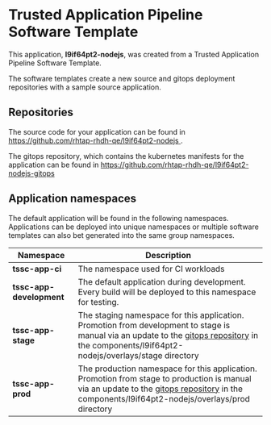# Trusted Application Pipeline Software Template

This application, **l9if64pt2-nodejs**, was created from a Trusted Application Pipeline Software Template.

The software templates create a new source and gitops deployment repositories with a sample source application. 

## Repositories

The source code for your application can be found in [https://github.com/rhtap-rhdh-qe/l9if64pt2-nodejs ](https://github.com/rhtap-rhdh-qe/l9if64pt2-nodejs ).
 
The gitops repository, which contains the kubernetes manifests for the application can be found in 
[https://github.com/rhtap-rhdh-qe/l9if64pt2-nodejs-gitops ](https://github.com/rhtap-rhdh-qe/l9if64pt2-nodejs-gitops ) 

## Application namespaces 

The default application will be found in the following namespaces. Applications can be deployed into unique namespaces or multiple software templates can also bet generated into the same group namespaces.  

|  Namespace   |  Description   |  
| -------- | -------- |
| **tssc-app-ci** | The namespace used for CI workloads |
| **tssc-app-development** | The default application during development. Every build will be deployed to this namespace for testing. |
| **tssc-app-stage** | The staging namespace for this application. Promotion from development to stage is manual via an update to the [gitops repository](https://github.com/rhtap-rhdh-qe/l9if64pt2-nodejs-gitops ) in the components/l9if64pt2-nodejs/overlays/stage directory |
| **tssc-app-prod** | The production namespace for this application. Promotion from stage to production is manual via an update to the [gitops repository](https://github.com/rhtap-rhdh-qe/l9if64pt2-nodejs-gitops ) in the components/l9if64pt2-nodejs/overlays/prod directory |